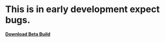 # This is in early development expect bugs.  
**[Download Beta Build](https://betterdiscord.net/ghdl?id=3135)**